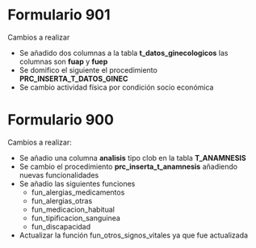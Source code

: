 <h1>Formulario 901</h1>

Cambios a realizar
<ul>
<li>
Se añadido dos columnas a la tabla <strong>t_datos_ginecologicos</strong>
las columnas son <strong>fuap</strong> y <strong> fuep </strong> 
</li>

<li>
Se domifico el siguiente el procedimiento <strong> PRC_INSERTA_T_DATOS_GINEC</strong>
</li>
 <li> Se cambio actividad física por condición socio económica
</ul>

<h1>Formulario 900 </h1>

Cambios a realizar:

<ul> 
<li>
Se añadio una columna <strong>analisis</strong> tipo clob en la tabla <strong>T_ANAMNESIS</strong>
</li>

<li>
Se cambio el procedimiento <strong> prc_inserta_t_anamnesis</strong> añadiendo nuevas funcionalidades
</li>

<li>
Se añadio las siguientes funciones
    <ul>
    <li>fun_alergias_medicamentos</li>
    <li>fun_alergias_otras</li>
    <li>fun_medicacion_habitual</li>
    <li>fun_tipificacion_sanguinea</li>
    <li>fun_discapacidad</li>
    </ul>
</li>

<li>Actualizar la función fun_otros_signos_vitales ya que fue actualizada</li>

</ul>